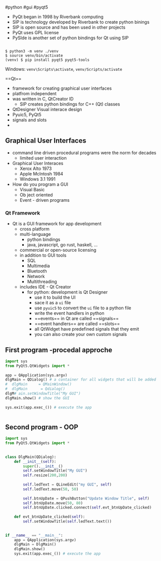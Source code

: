 #python #gui #pyqt5

- PyQt began in 1998 by Riverbank computing
- SIP is technology developed by Riverbank to create python binings
- SIP is open source and has been used in other projects
- PyQt uses GPL license
- PySIde is another set of python bindings for Qt using SIP



```shell

$ python3 -m venv ./venv
$ source venv/bin/activate
(venv) $ pip install pyqt5 pyqt5-tools
```

Windows: `venv\Scripts\activate`, `venv/Scripts/activate`

==Qt==
- framework for creating graphical user interfaces
- platfrom independent
- was written in C, QtCreator ID
	- SIP creates python bindings for C++ (Qt) classes
- QtDesigner Visual interace design
- Pyuic5, PyQt5
- signals and slots
- 


## Graphical User Interfaces
- command line driven procedural programs were the norm for decades
	- limited user interaction
- Graphical User Interaces
	- Xerox Alto 1973
	- Apple McIntosh 1984
	- Windows 3.1 1991
- How do you program a GUI
	- Visual Basic
	- Ob ject oriented
	- Event - driven programs

### Qt Framework
- Qt is a GUI framework for app development
	- cross platform
	- multi-language
		- python bindings
		- java, javascript, go rust, haskell, ...
	- commercial or open-source licensing
	- in addition to GUI tools
		- SQL
		- Multimedia
		- Bluetooth
		- Network
		- Multithreading
	- includes IDE - Qt Creator
		- for python: development is Qt Designer
			- use it to build the UI
			- sace it as a `ui` file
			- use `pyuic5` to convert the `ui` file to a python file
			- write the event handlers in python
			- ==events== in Qt are called ==signals==
			- ==event handlers== are called ==slots==
			- all QtWidget have predefined signals that they emit
			- you can also create your own custom signals

## First program -procedal approche
```python
import sys   
from PyQt5.QtWidgets import *  
  
app = QApplication(sys.argv)  
dlgMain = QDialog() # a container for all widgets that will be added
#  dlgMain     = QMainWindow()
#  dlgMain      = Qdialog()
dlgM# ain.setWindowTitle("My GUI")  
dlgMain.show() # show the GUI  
  
sys.exit(app.exec_()) # execute the app



```

## Second program - OOP
```python
import sys  
from PyQt5.QtWidgets import *  
  
  
class DlgMain(QDialog):  
    def __init__(self):  
        super().__init__()  
        self.setWindowTitle("My GUI")  
        self.resize(200,200)  
  
        self.ledText = QLineEdit("my GUI", self)  
        self.ledText.move(50, 50)  
  
        self.btnUpDate = QPushButton("Update Window Title", self)  
        self.btnUpDate.move(50, 80)  
        self.btnUpDate.clicked.connect(self.evt_btnUpDate_clicked)  
  
    def evt_btnUpDate_clicked(self):  
        self.setWindowTitle(self.ledText.text())  
  
  
if __name__ == "__main__":  
    app = QApplication(sys.argv)  
    dlgMain = DlgMain()  
    dlgMain.show()  
    sys.exit(app.exec_()) # execute the app
		



```